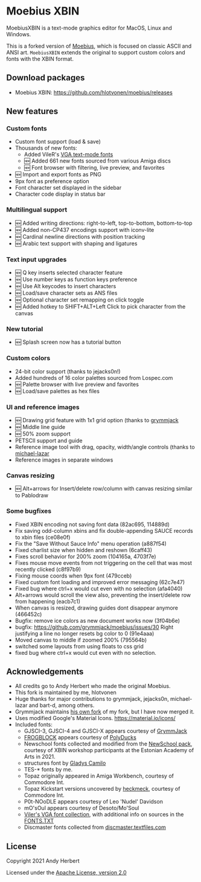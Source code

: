 
# Moebius XBIN 
MoebiusXBIN is a text-mode graphics editor for MacOS, Linux and Windows. 

This is a forked version of [Moebius](https://github.com/blocktronics/moebius), which is focused on classic ASCII and ANSI art. `MoebiusXBIN` extends the original to support custom colors and fonts with the XBIN format.

## Download packages
- Moebius XBIN: https://github.com/hlotvonen/moebius/releases

## New features

### Custom fonts
- Custom font support (load & save)
- Thousands of new fonts:
    - Added VileR's [VGA text-mode fonts](https://github.com/viler-int10h/vga-text-mode-fonts/tree/master)
    - :new: Added 661 new fonts sourced from various Amiga discs
    - :new: Font browser with filtering, live preview, and favorites
- :new: Import and export fonts as PNG
- 9px font as preference option
- Font character set displayed in the sidebar 
- Character code display in status bar

### Multilingual support
- :new: Added writing directions: right-to-left, top-to-bottom, bottom-to-top
- :new: Added non-CP437 encodings support with iconv-lite
- :new: Cardinal newline directions with position tracking
- :new: Arabic text support with shaping and ligatures

### Text input upgrades 
- :new: Q key inserts selected character feature
- :new: Use number keys as function keys preference
- :new: Use Alt keycodes to insert characters
- :new: Load/save character sets as ANS files
- :new: Optional character set remapping on click toggle
- :new: Added hotkey to SHIFT+ALT+Left Click to pick character from the canvas

### New tutorial
- :new: Splash screen now has a tutorial button

### Custom colors 
- 24-bit color support (thanks to jejacks0n!)
- Added hundreds of 16 color palettes sourced from Lospec.com
- :new: Palette browser with live preview and favorites
- :new: Load/save palettes as hex files

### UI and reference images
- :new: Drawing grid feature with 1x1 grid option (thanks to [grymmjack](https://github.com/grymmjack/moebius/commits?author=grymmjack!)
- :new: Middle line guide
- :new: 50% zoom support
- PETSCII support and guide
- Reference image tool with drag, opacity, width/angle controls (thanks to [michael-lazar](https://github.com/grymmjack/moebius/commits?author=michael-lazar!)
- Reference images in separate windows

### Canvas resizing
- :new: Alt+arrows for Insert/delete row/column with canvas resizing similar to Pablodraw

### Some bugfixes
- Fixed XBIN encoding not saving font data (82ac695, 114889d)
- Fix saving odd-column xbins and fix double-appending SAUCE records to xbin files (ce08e0f)
- Fix the "Save Without Sauce Info" menu operation (a887f54)
- Fixed charlist size when hidden and reshown (6caff43)
- Fixes scroll behavior for 200% zoom (104165a, 4703f7e)
- Fixes mouse move events from not triggering on the cell that was most recently clicked (c8f97b9)
- Fixing mouse coords when 9px font (479cceb)
- Fixed custom font loading and improved error messaging (62c7e47)
- Fixed bug where ctrl+x would cut even with no selection (afa4040)
- Alt+arrows would scroll the view also, preventing the insert/delete row from happening (eacb7c1)
- When canvas is resized, drawing guides dont disappear anymore (466452c)
- Bugfix: remove ice colors as new document works now (3f04b6e)
- bugfix: https://github.com/grymmjack/moebius/issues/30 Right justifying a line no longer resets bg color to 0 (91e4aaa)
- Moved canvas to middle if zoomed 200% (795564b)
- switched some layouts from using floats to css grid
- fixed bug where ctrl+x would cut even with no selection.

## Acknowledgements
* All credits go to Andy Herbert who made the original Moebius.
* This fork is maintained by me, hlotvonen
* Huge thanks for major contributions to grymmjack, jejacks0n, michael-lazar and bart-d, among others.
* Grymmjack maintains [his own fork](https://github.com/grymmjack/moebius) of my fork, but I have now merged it.
* Uses modified Google's Material Icons. https://material.io/icons/
* Included fonts:
  * GJSCI-3, GJSCI-4 and GJSCI-X appears courtesy of [GrymmJack](https://www.youtube.com/channel/UCrp_r9aomBi4mryxSxLq24Q)
  * [FROGBLOCK](https://polyducks.itch.io/frogblock) appears courtesy of [PolyDucks](http://polyducks.co.uk/)
  * Newschool fonts collected and modified from the [NewSchool pack](https://16colo.rs/pack/newschool-01), courtesy of XBIN workshop participants at the Estonian Academy of Arts in 2021.
  * structures font by [Gladys Camilo](https://gladyscamilo.com/)
  * TES-* fonts by me.
  * Topaz originally appeared in Amiga Workbench, courtesy of Commodore Int.
  * Topaz Kickstart versions uncovered by [heckmeck](https://heckmeck.de/blog/amiga-topaz-1.4/), courtesy of Commodore Int.
  * P0t-NOoDLE appears courtesy of Leo 'Nudel' Davidson
  * mO'sOul appears courtesy of Desoto/Mo'Soul
  * [Viler's VGA font collection](https://github.com/viler-int10h/vga-text-mode-fonts), with additional info on sources in the [FONTS.TXT](https://github.com/viler-int10h/vga-text-mode-fonts/blob/master/FONTS.TXT)
  * Discmaster fonts collected from [discmaster.textfiles.com](https://discmaster.textfiles.com/search?family=font&format=amigaBitmapFont&widthMin=312&heightMin=76&widthMax=312&heightMax=85&limit=500&showItemName=showItemName)

## License
Copyright 2021 Andy Herbert

Licensed under the [Apache License, version 2.0](https://github.com/blocktronics/moebius/blob/master/LICENSE.txt)
